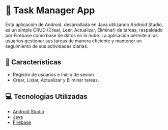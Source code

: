# 📃 Task Manager App
Esta aplicación de Android, desarrollada en Java utilizando Android Studio, es un simple CRUD (Crear, Leer, Actualizar, Eliminar) de tareas, respaldado por Firebase como base de datos en la nube. La aplicación permite a los usuarios gestionar sus tareas de manera eficiente y mantener un seguimiento de sus actividades diarias.

## 📌 Características
* Registro de usuarios e Inicio de sesion
* Crear, Listar, Actualizar y Eliminar tareas.

## 💻 Tecnologías Utilizadas
* [Android Studio](https://developer.android.com/studio)
* [Java](https://www.java.com/es/download/ie_manual.jsp)
* [Firebase](https://firebase.google.com/?hl=es)
